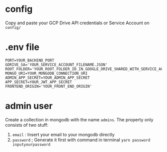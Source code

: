# config

Copy and paste your GCP Drive API credentials or Service Account on `config/`

# .env file

```
PORT=YOUR_BACKEND_PORT
GDRIVE_SA='YOUR_SERVICE_ACCOUNT_FILENAME.JSON'
ROOT_FOLDER='YOUR_ROOT_FOLDER_ID_IN_GOOGLE_DRIVE_SHARED_WITH_SERVICE_ACCOUNT_EMAIL'
MONGO_URI=YOUR_MONGODB_CONNECTION_URI
ADMIN_APP_SECRET=YOUR_ADMIN_APP_SECRET
APP_SECRET=YOUR_JWT_APP_SECRET
FRONTEND_ORIGIN='YOUR_FRONT_END_ORIGIN'
```

# admin user

Create a collection in mongodb with the name `admins`. The property only consists of two stuff:

1. `email` : Insert your email to your mongodb directly
2. `password` ; Generate it first with command in terminal `yarn password inputyourpassword`
